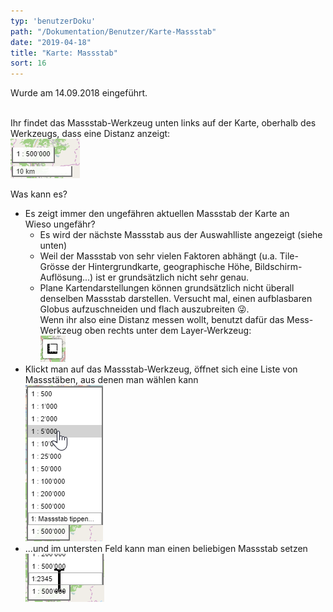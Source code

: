 ```yaml
---
typ: 'benutzerDoku'
path: "/Dokumentation/Benutzer/Karte-Massstab"
date: "2019-04-18"
title: "Karte: Massstab"
sort: 16
---
```


Wurde am 14.09.2018 eingeführt.<br/><br/>

Ihr findet das Massstab-Werkzeug unten links auf der Karte, oberhalb des Werkzeugs, dass eine Distanz anzeigt:<br/>
![Massstab-Werkzeug](_media/mapScale.png)<br/>

Was kann es?

- Es zeigt immer den ungefähren aktuellen Massstab der Karte an<br/>
  Wieso ungefähr?
    - Es wird der nächste Massstab aus der Auswahlliste angezeigt (siehe unten)
    - Weil der Massstab von sehr vielen Faktoren abhängt (u.a. Tile-Grösse der Hintergrundkarte, geographische Höhe, Bildschirm-Auflösung...) ist er grundsätzlich nicht sehr genau.
    - Plane Kartendarstellungen können grundsätzlich nicht überall denselben Massstab darstellen. Versucht mal, einen aufblasbaren Globus aufzuschneiden und flach auszubreiten :stuck_out_tongue_winking_eye:.<br/>
      Wenn ihr also eine Distanz messen wollt, benutzt dafür das Mess-Werkzeug oben rechts unter dem Layer-Werkzeug:<br/>
      ![Messen](_media/mapMeasure.png)
- Klickt man auf das Massstab-Werkzeug, öffnet sich eine Liste von Massstäben, aus denen man wählen kann<br/>
  ![Massstab wählen](_media/mapScaleOpen.png)
- ...und im untersten Feld kann man einen beliebigen Massstab setzen<br/>
  ![Massstab setzen](_media/mapScaleSet.png)